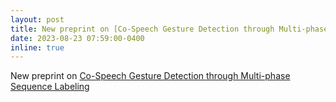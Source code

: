 ```yaml
---
layout: post
title: New preprint on [Co-Speech Gesture Detection through Multi-phase Sequence Labeling](https://arxiv.org/abs/2308.10680)
date: 2023-08-23 07:59:00-0400
inline: true
---
```

New preprint on [Co-Speech Gesture Detection through Multi-phase Sequence Labeling](https://arxiv.org/abs/2308.10680)

